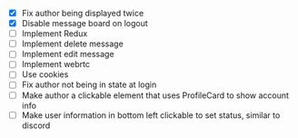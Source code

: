 - [X] Fix author being displayed twice
- [X] Disable message board on logout
- [ ] Implement Redux
- [ ] Implement delete message
- [ ] Implement edit message
- [ ] Implement webrtc
- [ ] Use cookies
- [ ] Fix author not being in state at login
- [ ] Make author a clickable element that uses ProfileCard to show account info
- [ ] Make user information in bottom left clickable to set status, similar to discord